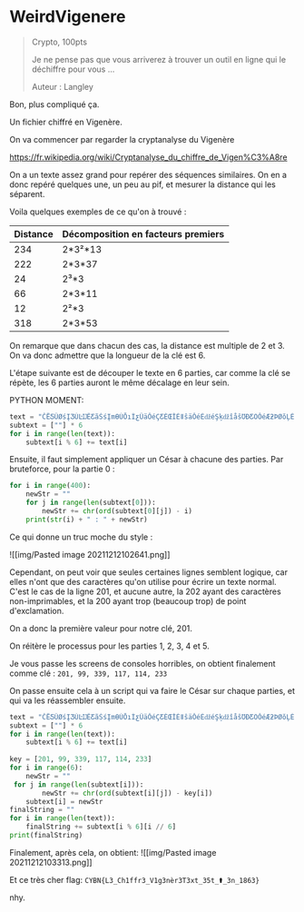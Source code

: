 # WeirdVigenere
> Crypto, 100pts
> 
> Je ne pense pas que vous arriverez à trouver un outil en ligne qui le déchiffre pour vous ...
> 
> Auteur : Langley

Bon, plus compliqué ça.

Un fichier chiffré en Vigenère.

On va commencer par regarder la cryptanalyse du Vigenère

https://fr.wikipedia.org/wiki/Cryptanalyse_du_chiffre_de_Vigen%C3%A8re

On a un texte assez grand pour repérer des séquences similaires. On en a donc repéré quelques une, un peu au pif, et mesurer la distance qui les séparent.

Voila quelques exemples de ce qu'on à trouvé :

|Distance|Décomposition en facteurs premiers|
|-----|------|
|234|2\*3²\*13|
|222|2\*3\*37|
|24|2³\*3|
|66|2\*3\*11|
|12|2²\*3|
|318|2\*3\*53|

On remarque que dans chacun des cas, la distance est multiple de 2 et 3. On va donc admettre que la longueur de la clé est 6.

L'étape suivante est de découper le texte en 6 parties, car comme la clé se répète, les 6 parties auront le même décalage en leur sein.

PYTHON MOMENT:
```py
text = "ČËƼÛØśĮƷÚĿĲÊƸãŚśĮmƟÚŌıÌƹÛäŎéÇƸÈŒİÈǁŝäŎéÈǆéŞķǆîåŝƱÐƸÖŎéÆƻÞØŏĻÈǀÚàŝéÓƴçŜľÅǆéÛŝľ×ƼäàĉĹÒƿîÓŕĹËƴ×śŝĲÔǈÚŖĪÌǆçŗĮǀşßŎéÏƸéæśĮƷêŖĮÖǆÖÙŎéÆƿÖÛśéÓƸêæĕéÖǈÞèŊķ×ųèÓĉĹÒǆÞæŒĸÑųÙÓŗļƶÚÞŞĲƶÞĉƳ×ǅÚśĮÐǃáÓŌƲÈųåÓśéÇƸèŕĮ×Ǉç×ŜéÇƼÛØǒĻÈǁé×ŜõƶäàŝĻÄƼç×ŖĮÑǇŒĉľÑųèëŜĽŋǀÚōĮƶÝÛŏįÕƸâ×ŗĽǀäàŘéÄƿåÚŊīŌǇÞãŞĮƶäßŖĮƿÚŌıÌƹÛäŎéÇƸµǒļÄǅŚľƼáŞĽÌƿÞåŎéÆƸå×ŗĭÄǁéŌĸÐǀÚŌĸÐǃäåŊķ×ż£ĬĮ×ǇÚŖƲ×ƻäÖŎéÕȼèÛŜĽÈųÖÛŗļÌųŕŕðÄǁÖÞŢļÈųÙ×ĉįÕȼæçŎķÆƸèĉĬÈųæçŒéÈǆéŞķƴëÓŗĽÄƺÚōƲÆƼèÛŏéÖǈçŕĮÖųØÚŒįÉǅÚßŎķ×ǆßŘķÒųÖÞřıÄƵŞæŒĺØƸè ĉČÈǃÚàōĪÑǇÞŎéÆƻÞØŏĻÈųÙ×ĉğÌƺÚàǑĻÈųÖǒĽŌųå×śĬŌųåÓśéÏƸßŊĳÒǅâśľÖǆÞ×ŗé©ǅÞ×ōĻÌƶÝĴĪÖƼèÝŒéÔǈÞŊéÓǈ×ÞŒƲǆÖŖƲ×ƻäÖŎéÈǁ£ġÿƁ¶ŎĹØƼèŌĮ×ǇÚǒĹÒǄê×ĕéÌƿà℁ĸÉƹç×ĉĹÏǈèŊľÆǈã×ĉļŌƶêäŒĽŌƁ|įĵÄƺ¬ĉČ¼ƕÃíĵüÂƖÝ£ŏįÕƆÔÈĚİǁŝäĜĝǋéÑĜþ×Ʋ✥ÑĜķÂƄ­¨Ĝņmŝ¾ÞĉĮÖǇàŘĶÐȼÓŒķÖƼÓŞé»ƜÍ×ĉļÌȻØÞŎéÈǁäǒįŌǅÚàŌĮƴêōĲÓƿäßŊĽÈųÙçĉġ¹ƜÚŜĲŋƶá×ĉċÏƴÞåŎéÇƸÈŒİÈǁŝäŎõǄêÛĉĵÈųÙśŌĻÌǇŒķ×ȼÜäǒéŃųêàĉĬËƼÛØśĮÐƸãæĉĹÏǈèŌĸÐǃá×šĮųÙÓŗļǆäàĉĽÕƴÞæǒéÇƸèŌıÌƹÛäŎļǃÖäŞéÈǁ£ĞāƁÁŗé×ǅäçşĮƸãŏĪÌǇÖǒĳŃųêàŎéÐȼéÚŘĭÈųÙ×ĉĬËƼÛØśĮÐƸãæĉĪÑƴááŐľÈųÙÓŗļǈãŌĸØǅéŝĻÄƼéśĉĭÈų¼ÛŘĿÄǁ´ŊĽ×ƼèæŊé¥ƸáÞŊļÒųåÓśľƸãĚþƆ£|ĬĮƶÝÛŏįÕƸâ×ŗĽƼãæśĸÇǈÞæĉĵÄųãáŝĲÒǁÖŎéÆƿŞ ĉĞÑƸÕŕƲǆÚřĻŌǆÚàŝĮƺŞàǒĻÄƿÚßŎķ×ųèáŞļƿÖŏĸÕǀÚōðØǁßŘĽǂêōðØǁÚřıÕƴè×ėé³ǂêäĉĹÒǈëáŒĻƶÝÛŏįÕƸçŗĸ×ǅÚŝĮÛǇÚĉƩƶÝÓŚľÈųØÓśĪÆǇŝäŎéÑǂêåĉľ×ƼáÛŜĸÑǆçŗĮƿÚæŝĻÈųÙ×ĉĵÄųØÞǒéÓǂêäĉĮÉƹÚÕŝľÈǅÞŊéÖǈ×åŝĲ×ǈéÛŘķųľèŒĭÈǀâ×ŗĽųåÞŞļƿÖŌĵŌųè×śĪƿäàŐľÈųÚæĉĿÄǅÞśŎéÈǇßŒĮØǋÞŎé×ƸíæŎéÖƸçÓĉĬËƼÛØśƲų¾ÞĉįÄǈéŜĪÙǂÞäĉĺØźÞÞĉłƴ×ŞéØǁÚřƲÕƼäÖŎéÒɌÖŎļǃÖåŜĪÊƸèŎķ×ƼÚäŜéÇźǈçşĻÈǆÞŒĽ×ȼçÓŒĻÈǆśŝĪÌƸãæĉľ×ƼáÛŜƲÖųåáŞĻƶÝÛŏįÕƸçŕĮÖųåÞŞļƺçÓŗĭÖųè×ŌĻÈǇè ĉĕÈǆÖŎľÛųØáśĻÈǆåáŗĭÄǁéåĉķƴëÓŒĮÑǇâŕľÖųæçĐƩƴëáŒĻƸãŕĮØǅèŖĪÌǁèŞķƸí×ŖĹÏƴÞäŎéÇǈßǓĶÈųáÛşĻÈųåáŞĻǆÓŜļØǅÚäĉĭÈųáÓĉīÒǁã×ĉĬÒǀåäǒıÈǁèÛŘķƷÚåĉĶÈǆèÓŐĮÖƁ|ļĲƿáŗéÆǂãàŊĲ×ųá×ĉķÒǀ×äŎéÇƸåŢĶÅǂá×ŜéÔǈÚŌĸÐǃääŝĮƿÖŌĵŌſÛŕéÇƸëÛŎķ×ųåáŜļÌƵá×ĉĭÈųåäŘĬŌƷÚäĉĹÄǅÓŗĪÏǌè×ĉĭÈųÛäǒĺØƸãÕŎļǆêäĉĬËƴØçŗéÇƸèŜĸØǆ¢æŎŁ×ƸèōƲ×ƸçßŒķŌǆ×ŗéÖȼá×ŌĽÌǂãàŊķ×ųÙ×ŜéÏƸéæśĮÖųÙçĉĶÈǆèÓŐĮƶáÓŒĻȳÛŗĽÈǅëÓŕĵÈųáÓĉĵÒǁÜçŎľÕųÙ×ĉĵÄųØÞŎįŻÖçŝĪÑǇÖŎéÖǂêåĖĽÈǋé×ŜéÔǈÚŕĪƿäàŐľÈǈçōĮƿÖŌĵÈƹ ĉČƸèæĉĵƴéæŊĺØƸÔŒĮÑųØáŗķØƸåŞĻƿÚåĉĬËƼÛØśĮÐƸãæŜéÐǂãáĖĪÏǃÝÓŋƲ×ƼæçŎļŝ¸śĲÈƷçÛŌıƞÖåŒļÎƼâŞīÏƼÚŎķƄ­¨ĜéØǁÚŖƲ×ƻäÖŎéÈƹÛÛŌĪÆƸâŘľÕųÙśŝĮÕǀÞàŎĻƿÖŝĪÌƿá×ĉĭÈųáÓĉĬÏƸÛĉĵÈųé×ŜĽƷÚĴĪÖƼèÝŒõƸãśĮÓȼçÓŗĽƿÖśƲÓȼéÛŝĲÒǁÖŎéÆƸçæŊĲÑǆßŘĽÌƹèōĪÑǆÞŎéÐƸèåŊİÈųØÚŒįÉǅŞ ĉČËƴçÞŎļƕÖÔŋĪÊƸåĐĮÖǇÛŗĽŌǅÚåŜƲƴêŌıÌƹÛäŎĶÈǁéōĮƩÞÙŎķŋǅÚŞķÈųÙÛţĪÌǁÚōðÄǁãśŎļƴêâŊĻÄǉÖàŝ÷ƜáŊĿÄƼéōƲÆƻÞØŏĻŌųÙÓŗļƷÚåĉĬÄǆâŊĻ×ƼØçŕĲÈǅèōĮÖųâ×ŜļÄƺÚåĉĬËƼÛØśƲÖųåÓśéÏƴßǒĽËǂÙ×ĉĭÈųËÛŐĮÑȻç×ėé¬ƿàĐĪǅÞ×ŗéÓǈ×ÞŒƲȳÕŎéÖǈß×ŝõǀÖÛŜéÒǁÖŒļÓǂè×ĉĭÈųè×ŜéÑǂé×Ŝ÷ƢãŗĮǆÖÛŝéÓƴèŚľÈƿá×ĉĶŌǇÝáōĮƼáŊéØǇÞÞŒļŌſÛŕéÄųåçĉĮÛǃááŒĽÈǅÖŎļƹÖÛŋĵÈǆè×ŜéÇƸÞĐľ×ƼáÛŜĪ×ƼäàĉĭØųØÚŒįÉǅÚßŎķ×ƁµŎĻ×ƴÞàŜéËƼèæŘĻÌƸãåĉĹÈǁè×ŗĽǄêŒĵƴâŞéÇȼØáŞĿÕƼçŕĪǀŞæőĸÇƸÖŎé®ƴèÛŜĴÌſÔŒĮÑųæçĐĲÏųãŎķƴÞæĉĹÄǆÞŊĲÖǆŞōĮǇçÓŌĮȼØäŒĽÈƁ|ĭĮÖųé×ŌıÑƼæçŎļǆéÓŝĲÖǇÞãŞĮÖųÛáŗĭŌƸèŜľÕųáŒķÇƼØ×ĉĭÈųØáǘķÆƼÙ×ŗĬÈſÖǒĬÒǈë×śĽÈǆÓŞé»ƫÚŜĲŋƶá×ĕéÖźÖèǑĻÈǁéŎķÆǂç×ĉĹÏǈèŎįÉƼØÓŌĮÖųåáŞĻƶÖåŜĮÕųá×ĉĬËƼÛØśĮųÅŘľÕƶÚģéËǇéâŜăƂÛäėŀÌƾÞâŎĭÌƴ£áśİǊÞÝŒø¦ƻÞØŏĻÈƲÙ×ňğÌƺÚàĎČŸ¶ªśĮm"  
subtext = [""] * 6  
for i in range(len(text)):  
    subtext[i % 6] += text[i]  
```

Ensuite, il faut simplement appliquer un César à chacune des parties.
Par bruteforce, pour la partie 0 :
```py
for i in range(400):  
    newStr = ""  
    for j in range(len(subtext[0])):  
        newStr += chr(ord(subtext[0][j]) - i)  
    print(str(i) + " : " + newStr)
```

Ce qui donne un truc moche du style :

![[img/Pasted image 20211212102641.png]]

Cependant, on peut voir que seules certaines lignes semblent logique, car elles n'ont que des caractères qu'on utilise pour écrire un texte normal. C'est le cas de la ligne 201, et aucune autre, la 202 ayant des caractères non-imprimables, et la 200 ayant trop (beaucoup trop) de point d'exclamation.

On a donc la première valeur pour notre clé, 201.

On réitère le processus pour les parties 1, 2, 3, 4 et 5.

Je vous passe les screens de consoles horribles, on obtient finalement comme clé : `201, 99, 339, 117, 114, 233`

On passe ensuite cela à un script qui va faire le César sur chaque parties, et qui va les réassembler ensuite.

```py
text = "ČËƼÛØśĮƷÚĿĲÊƸãŚśĮmƟÚŌıÌƹÛäŎéÇƸÈŒİÈǁŝäŎéÈǆéŞķǆîåŝƱÐƸÖŎéÆƻÞØŏĻÈǀÚàŝéÓƴçŜľÅǆéÛŝľ×ƼäàĉĹÒƿîÓŕĹËƴ×śŝĲÔǈÚŖĪÌǆçŗĮǀşßŎéÏƸéæśĮƷêŖĮÖǆÖÙŎéÆƿÖÛśéÓƸêæĕéÖǈÞèŊķ×ųèÓĉĹÒǆÞæŒĸÑųÙÓŗļƶÚÞŞĲƶÞĉƳ×ǅÚśĮÐǃáÓŌƲÈųåÓśéÇƸèŕĮ×Ǉç×ŜéÇƼÛØǒĻÈǁé×ŜõƶäàŝĻÄƼç×ŖĮÑǇŒĉľÑųèëŜĽŋǀÚōĮƶÝÛŏįÕƸâ×ŗĽǀäàŘéÄƿåÚŊīŌǇÞãŞĮƶäßŖĮƿÚŌıÌƹÛäŎéÇƸµǒļÄǅŚľƼáŞĽÌƿÞåŎéÆƸå×ŗĭÄǁéŌĸÐǀÚŌĸÐǃäåŊķ×ż£ĬĮ×ǇÚŖƲ×ƻäÖŎéÕȼèÛŜĽÈųÖÛŗļÌųŕŕðÄǁÖÞŢļÈųÙ×ĉįÕȼæçŎķÆƸèĉĬÈųæçŒéÈǆéŞķƴëÓŗĽÄƺÚōƲÆƼèÛŏéÖǈçŕĮÖųØÚŒįÉǅÚßŎķ×ǆßŘķÒųÖÞřıÄƵŞæŒĺØƸè ĉČÈǃÚàōĪÑǇÞŎéÆƻÞØŏĻÈųÙ×ĉğÌƺÚàǑĻÈųÖǒĽŌųå×śĬŌųåÓśéÏƸßŊĳÒǅâśľÖǆÞ×ŗé©ǅÞ×ōĻÌƶÝĴĪÖƼèÝŒéÔǈÞŊéÓǈ×ÞŒƲǆÖŖƲ×ƻäÖŎéÈǁ£ġÿƁ¶ŎĹØƼèŌĮ×ǇÚǒĹÒǄê×ĕéÌƿà℁ĸÉƹç×ĉĹÏǈèŊľÆǈã×ĉļŌƶêäŒĽŌƁ|įĵÄƺ¬ĉČ¼ƕÃíĵüÂƖÝ£ŏįÕƆÔÈĚİǁŝäĜĝǋéÑĜþ×Ʋ✥ÑĜķÂƄ­¨Ĝņmŝ¾ÞĉĮÖǇàŘĶÐȼÓŒķÖƼÓŞé»ƜÍ×ĉļÌȻØÞŎéÈǁäǒįŌǅÚàŌĮƴêōĲÓƿäßŊĽÈųÙçĉġ¹ƜÚŜĲŋƶá×ĉċÏƴÞåŎéÇƸÈŒİÈǁŝäŎõǄêÛĉĵÈųÙśŌĻÌǇŒķ×ȼÜäǒéŃųêàĉĬËƼÛØśĮÐƸãæĉĹÏǈèŌĸÐǃá×šĮųÙÓŗļǆäàĉĽÕƴÞæǒéÇƸèŌıÌƹÛäŎļǃÖäŞéÈǁ£ĞāƁÁŗé×ǅäçşĮƸãŏĪÌǇÖǒĳŃųêàŎéÐȼéÚŘĭÈųÙ×ĉĬËƼÛØśĮÐƸãæĉĪÑƴááŐľÈųÙÓŗļǈãŌĸØǅéŝĻÄƼéśĉĭÈų¼ÛŘĿÄǁ´ŊĽ×ƼèæŊé¥ƸáÞŊļÒųåÓśľƸãĚþƆ£|ĬĮƶÝÛŏįÕƸâ×ŗĽƼãæśĸÇǈÞæĉĵÄųãáŝĲÒǁÖŎéÆƿŞ ĉĞÑƸÕŕƲǆÚřĻŌǆÚàŝĮƺŞàǒĻÄƿÚßŎķ×ųèáŞļƿÖŏĸÕǀÚōðØǁßŘĽǂêōðØǁÚřıÕƴè×ėé³ǂêäĉĹÒǈëáŒĻƶÝÛŏįÕƸçŗĸ×ǅÚŝĮÛǇÚĉƩƶÝÓŚľÈųØÓśĪÆǇŝäŎéÑǂêåĉľ×ƼáÛŜĸÑǆçŗĮƿÚæŝĻÈųÙ×ĉĵÄųØÞǒéÓǂêäĉĮÉƹÚÕŝľÈǅÞŊéÖǈ×åŝĲ×ǈéÛŘķųľèŒĭÈǀâ×ŗĽųåÞŞļƿÖŌĵŌųè×śĪƿäàŐľÈųÚæĉĿÄǅÞśŎéÈǇßŒĮØǋÞŎé×ƸíæŎéÖƸçÓĉĬËƼÛØśƲų¾ÞĉįÄǈéŜĪÙǂÞäĉĺØźÞÞĉłƴ×ŞéØǁÚřƲÕƼäÖŎéÒɌÖŎļǃÖåŜĪÊƸèŎķ×ƼÚäŜéÇźǈçşĻÈǆÞŒĽ×ȼçÓŒĻÈǆśŝĪÌƸãæĉľ×ƼáÛŜƲÖųåáŞĻƶÝÛŏįÕƸçŕĮÖųåÞŞļƺçÓŗĭÖųè×ŌĻÈǇè ĉĕÈǆÖŎľÛųØáśĻÈǆåáŗĭÄǁéåĉķƴëÓŒĮÑǇâŕľÖųæçĐƩƴëáŒĻƸãŕĮØǅèŖĪÌǁèŞķƸí×ŖĹÏƴÞäŎéÇǈßǓĶÈųáÛşĻÈųåáŞĻǆÓŜļØǅÚäĉĭÈųáÓĉīÒǁã×ĉĬÒǀåäǒıÈǁèÛŘķƷÚåĉĶÈǆèÓŐĮÖƁ|ļĲƿáŗéÆǂãàŊĲ×ųá×ĉķÒǀ×äŎéÇƸåŢĶÅǂá×ŜéÔǈÚŌĸÐǃääŝĮƿÖŌĵŌſÛŕéÇƸëÛŎķ×ųåáŜļÌƵá×ĉĭÈųåäŘĬŌƷÚäĉĹÄǅÓŗĪÏǌè×ĉĭÈųÛäǒĺØƸãÕŎļǆêäĉĬËƴØçŗéÇƸèŜĸØǆ¢æŎŁ×ƸèōƲ×ƸçßŒķŌǆ×ŗéÖȼá×ŌĽÌǂãàŊķ×ųÙ×ŜéÏƸéæśĮÖųÙçĉĶÈǆèÓŐĮƶáÓŒĻȳÛŗĽÈǅëÓŕĵÈųáÓĉĵÒǁÜçŎľÕųÙ×ĉĵÄųØÞŎįŻÖçŝĪÑǇÖŎéÖǂêåĖĽÈǋé×ŜéÔǈÚŕĪƿäàŐľÈǈçōĮƿÖŌĵÈƹ ĉČƸèæĉĵƴéæŊĺØƸÔŒĮÑųØáŗķØƸåŞĻƿÚåĉĬËƼÛØśĮÐƸãæŜéÐǂãáĖĪÏǃÝÓŋƲ×ƼæçŎļŝ¸śĲÈƷçÛŌıƞÖåŒļÎƼâŞīÏƼÚŎķƄ­¨ĜéØǁÚŖƲ×ƻäÖŎéÈƹÛÛŌĪÆƸâŘľÕųÙśŝĮÕǀÞàŎĻƿÖŝĪÌƿá×ĉĭÈųáÓĉĬÏƸÛĉĵÈųé×ŜĽƷÚĴĪÖƼèÝŒõƸãśĮÓȼçÓŗĽƿÖśƲÓȼéÛŝĲÒǁÖŎéÆƸçæŊĲÑǆßŘĽÌƹèōĪÑǆÞŎéÐƸèåŊİÈųØÚŒįÉǅŞ ĉČËƴçÞŎļƕÖÔŋĪÊƸåĐĮÖǇÛŗĽŌǅÚåŜƲƴêŌıÌƹÛäŎĶÈǁéōĮƩÞÙŎķŋǅÚŞķÈųÙÛţĪÌǁÚōðÄǁãśŎļƴêâŊĻÄǉÖàŝ÷ƜáŊĿÄƼéōƲÆƻÞØŏĻŌųÙÓŗļƷÚåĉĬÄǆâŊĻ×ƼØçŕĲÈǅèōĮÖųâ×ŜļÄƺÚåĉĬËƼÛØśƲÖųåÓśéÏƴßǒĽËǂÙ×ĉĭÈųËÛŐĮÑȻç×ėé¬ƿàĐĪǅÞ×ŗéÓǈ×ÞŒƲȳÕŎéÖǈß×ŝõǀÖÛŜéÒǁÖŒļÓǂè×ĉĭÈųè×ŜéÑǂé×Ŝ÷ƢãŗĮǆÖÛŝéÓƴèŚľÈƿá×ĉĶŌǇÝáōĮƼáŊéØǇÞÞŒļŌſÛŕéÄųåçĉĮÛǃááŒĽÈǅÖŎļƹÖÛŋĵÈǆè×ŜéÇƸÞĐľ×ƼáÛŜĪ×ƼäàĉĭØųØÚŒįÉǅÚßŎķ×ƁµŎĻ×ƴÞàŜéËƼèæŘĻÌƸãåĉĹÈǁè×ŗĽǄêŒĵƴâŞéÇȼØáŞĿÕƼçŕĪǀŞæőĸÇƸÖŎé®ƴèÛŜĴÌſÔŒĮÑųæçĐĲÏųãŎķƴÞæĉĹÄǆÞŊĲÖǆŞōĮǇçÓŌĮȼØäŒĽÈƁ|ĭĮÖųé×ŌıÑƼæçŎļǆéÓŝĲÖǇÞãŞĮÖųÛáŗĭŌƸèŜľÕųáŒķÇƼØ×ĉĭÈųØáǘķÆƼÙ×ŗĬÈſÖǒĬÒǈë×śĽÈǆÓŞé»ƫÚŜĲŋƶá×ĕéÖźÖèǑĻÈǁéŎķÆǂç×ĉĹÏǈèŎįÉƼØÓŌĮÖųåáŞĻƶÖåŜĮÕųá×ĉĬËƼÛØśĮųÅŘľÕƶÚģéËǇéâŜăƂÛäėŀÌƾÞâŎĭÌƴ£áśİǊÞÝŒø¦ƻÞØŏĻÈƲÙ×ňğÌƺÚàĎČŸ¶ªśĮm"  
subtext = [""] * 6  
for i in range(len(text)):  
    subtext[i % 6] += text[i]  
  
key = [201, 99, 339, 117, 114, 233]  
for i in range(6):  
    newStr = ""  
 for j in range(len(subtext[i])):  
        newStr += chr(ord(subtext[i][j]) - key[i])  
    subtext[i] = newStr  
finalString = ""  
for i in range(len(text)):  
    finalString += subtext[i % 6][i // 6]  
print(finalString)
```

Finalement, après cela, on obtient:
![[img/Pasted image 20211212103313.png]]

Et ce très cher
flag: `CYBN{L3_Ch1ffr3_V1g3nèr3T3xt_35t_⚰_3n_1863}`

nhy.